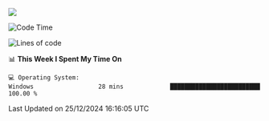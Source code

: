 
![](https://hit.yhype.me/github/profile?user_id=44564111)
<!--START_SECTION:waka-->
![Code Time](http://img.shields.io/badge/Code%20Time-24%20hrs%2034%20mins-blue)

![Lines of code](https://img.shields.io/badge/From%20Hello%20World%20I%27ve%20Written-5.2%20million%20lines%20of%20code-blue)

📊 **This Week I Spent My Time On** 

```text
💻 Operating System: 
Windows                  28 mins             █████████████████████████   100.00 % 
```


 Last Updated on 25/12/2024 16:16:05 UTC
<!--END_SECTION:waka-->
